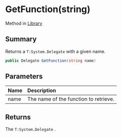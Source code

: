 # GetFunction(string)

Method in [Library](/api/csharp/yarn.library.md)

## Summary


Returns a  <code>T:System.Delegate</code>  with a given name.


```csharp
public Delegate GetFunction(string name)
```

## Parameters

|Name|Description|
|:---|:---|
|name|The name of the function to retrieve.|

## Returns

The  <code>T:System.Delegate</code> .

